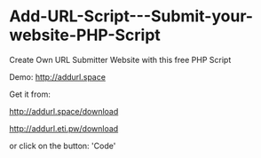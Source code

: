 # Add-URL-Script---Submit-your-website-PHP-Script

Create Own URL Submitter Website with this free PHP Script

Demo: http://addurl.space

Get it from:

http://addurl.space/download

http://addurl.eti.pw/download

or click on the button: 'Code'
